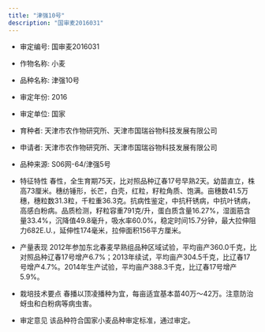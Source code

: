 ```yaml
---
title: "津强10号"
description: "国审麦2016031"
---
```

* 审定编号:  国审麦2016031

*  作物名称:  小麦

*  品种名称:  津强10号

*  审定年份:  2016

*  审定单位:  国家

* 育种者:  天津市农作物研究所、天津市国瑞谷物科技发展有限公司

*  申请者:  天津市农作物研究所、天津市国瑞谷物科技发展有限公司

*  品种来源:  S06网-64/津强5号

*  特征特性
春性，全生育期75天，比对照品种辽春17号早熟2天。幼苗直立，株高73厘米。穗纺锤形，长芒，白壳，红粒，籽粒角质、饱满。亩穗数41.5万穗，穗粒数31.3粒，千粒重36.3克。抗病性鉴定，中抗秆锈病，中抗叶锈病，高感白粉病。品质检测，籽粒容重791克/升，蛋白质含量16.27%，湿面筋含量33.4%，沉降值49.8毫升，吸水率60.0%，稳定时间15.7分钟，最大拉伸阻力682E.U.，延伸性174毫米，拉伸面积156平方厘米。

*  产量表现
2012年参加东北春麦早熟组品种区域试验，平均亩产360.0千克，比对照品种辽春17号增产6.7%；2013年续试，平均亩产304.5千克，比辽春17号增产4.7%。2014年生产试验，平均亩产388.3千克，比辽春17号增产5.9%。

*  栽培技术要点
春播以顶凌播种为宜，每亩适宜基本苗40万～42万。注意防治蚜虫和白粉病等病虫害。

*  审定意见
该品种符合国家小麦品种审定标准，通过审定。
